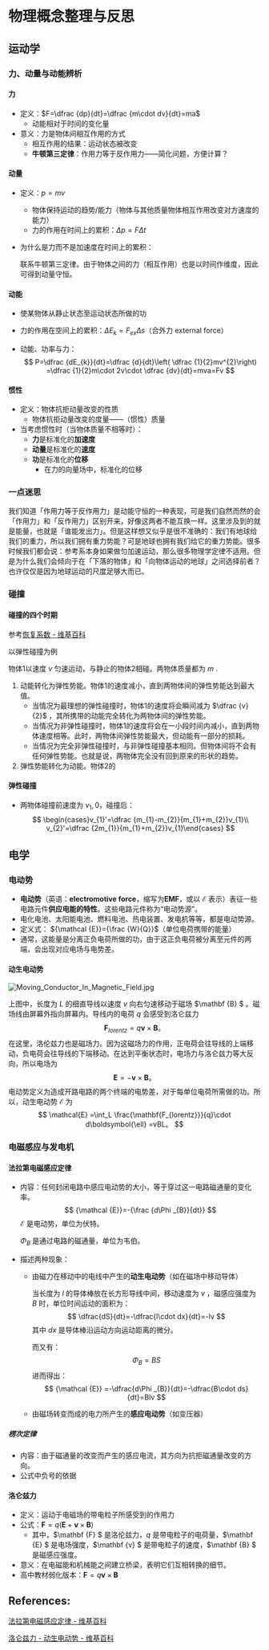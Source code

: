 # 物理概念整理与反思

## 运动学

### 力、动量与动能辨析

#### 力

- 定义：$F=\dfrac {dp}{dt}=\dfrac {m\cdot dv}{dt}=ma$
  - 动能相对于时间的变化量
- 意义：力是物体间相互作用的方式
  - 相互作用的结果：运动状态被改变
  - **牛顿第三定律**：作用力等于反作用力——简化问题，方便计算？

#### 动量

- 定义：$p=mv$

  - 物体保持运动的趋势/能力（物体与其他质量物体相互作用改变对方速度的能力）
  - 力的作用在时间上的累积：$\Delta p=F\Delta t$

- 为什么是力而不是加速度在时间上的累积：

  联系牛顿第三定律。由于物体之间的力（相互作用）也是以时间作维度，因此可得到动量守恒。

#### 动能

- 使某物体从静止状态至运动状态所做的功

- 力的作用在空间上的累积：$\Delta E_{k}=F_{ex}\Delta s$（合外力 external force）

- 动能、功率与力：
  $$
  P=\dfrac {dE_{k}}{dt}=\dfrac {d}{dt}\left( \dfrac {1}{2}mv^{2}\right) =\dfrac {1}{2}m\cdot 2v\cdot \dfrac {dv}{dt}=mva=Fv
  $$

#### 惯性

- 定义：物体抗拒动量改变的性质
  - 物体抗拒动量改变的度量——（惯性）质量
- 当考虑惯性时（当物体质量不相等时）：
  - **力**是标准化的**加速度**
  - **动量**是标准化的**速度**
  - **功**是标准化的**位移**
    - 在力的向量场中，标准化的位移

### 一点迷思

我们知道「作用力等于反作用力」是动能守恒的一种表现，可是我们自然而然的会「作用力」和「反作用力」区别开来，好像这两者不能互换一样。这里涉及到的就是能量，也就是「谁能发出力」。但是这样想又似乎是很不准确的：我们有地球给我们的重力，所以我们拥有重力势能？可是地球也拥有我们给它的重力势能。很多时候我们都会说：参考系本身如果做匀加速运动，那么很多物理学定律不适用。但是为什么我们会倾向于在「下落的物体」和「向物体运动的地球」之间选择前者？也许仅仅是因为地球运动的尺度足够大而已。

### 碰撞

#### 碰撞的四个时期

参考[恢复系数 - 维基百科](https://zh.wikipedia.org/wiki/%E6%81%A2%E5%A4%8D%E7%B3%BB%E6%95%B0#%E7%9B%B8%E9%97%9C%E7%90%86%E8%AB%96)

以弹性碰撞为例

物体1以速度 $v$ 匀速运动，与静止的物体2相碰。两物体质量都为 $m$ .

1. 动能转化为弹性势能。物体1的速度减小，直到两物体间的弹性势能达到最大值。
   - 当情况为最理想的弹性碰撞时，物体1的速度将会瞬间减为 $\dfrac {v}{2}$ ，其所携带的动能完全转化为两物体间的弹性势能。
   - 当情况为非弹性碰撞时，物体1的速度将会在一小段时间内减小，直到两物体速度相等。此时，两物体间弹性势能最大，但动能有一部分的损耗。
   - 当情况为完全非弹性碰撞时，与非弹性碰撞基本相同。但物体间将不会有任何弹性势能。也就是说，两物体完全没有回到原来的形状的趋势。
2. 弹性势能转化为动能。物体2的

#### 弹性碰撞

- 两物体碰撞前速度为 $v_{1},0$，碰撞后：
  $$
  \begin{cases}v_{1}'=\dfrac {m_{1}-m_{2}}{m_{1}+m_{2}}v_{1}\\ v_{2}'=\dfrac {2m_{1}}{m_{1}+m_{2}}v_{1}\end{cases}
  $$

## 电学

### 电动势

- **电动势**（英语：**electromotive force**，缩写为**EMF**，或以 $\mathcal {E}$ 表示）表征一些电路元件**供应电能的特性**。这些电路元件称为“电动势源”。
- 电化电池、太阳能电池、燃料电池、热电装置、发电机等等，都是电动势源。
- 定义式： ${\mathcal  {E}}={\frac  {W}{Q}}$（单位电荷携带的能量）
- 通常，这能量是分离正负电荷所做的功，由于这正负电荷被分离至元件的两端，会出现对应电场与电势差。

#### 动生电动势

![Moving_Conductor_In_Magnetic_Field.jpg](https://i.loli.net/2020/07/02/5Zt7WsKA6TDUxv8.jpg)

上图中，长度为 $L$ 的细直导线以速度 $v$ 向右匀速移动于磁场 $\mathbf {B} $ 。磁场线由屏幕外指向屏幕内。导线内的电荷 $q$ 会感受到洛仑兹力
$$
\mathbf{F}_{lorentz} =q\mathbf{v}\times\mathbf{B}。
$$
在这里，洛伦兹力也是磁场力。因为这磁场力的作用，正电荷会往导线的上端移动，负电荷会往导线的下端移动。在达到平衡状态时，电场力与洛仑兹力等大反向，所以电场为
$$
\mathbf{E} = - \mathbf{v}\times\mathbf{B}。
$$
电动势定义为造成开路电路的两个终端的电势差，对于每单位电荷所需做的功。所以，动生电动势 ${\mathcal {E}}$ 为
$$
\mathcal{E} =\int_L  \frac{\mathbf{F_{lorentz}}}{q}\cdot d\boldsymbol{\ell} =vBL。
$$

### 电磁感应与发电机

#### 法拉第电磁感应定律

- 内容：任何封闭电路中感应电动势的大小，等于穿过这一电路磁通量的变化率。
  $$
  {\mathcal {E}}=-{\frac {d\Phi _{B}}{dt}}
  $$
  ${\mathcal {E}}$ 是电动势，单位为伏特。

  $\Phi _{B}$ 是通过电路的磁通量，单位为韦伯。

- 描述两种现象：
  - 由磁力在移动中的电线中产生的**动生电动势**（如在磁场中移动导体）
  
    当长度为 $l$ 的导体棒放在长方形导线中间，移动速度为 $v$ ，磁感应强度为 $B$ 时，单位时间运动的面积为：
    $$
    \dfrac{dS}{dt}=-\dfrac{l\cdot dx}{dt}=-lv
    $$
    其中 $dx$ 是导体棒沿运动方向运动距离的微分。
  
    而又有：
    $$
    \Phi _{B}=BS
    $$
    进而得出：
    $$
    {\mathcal {E}} =-\dfrac{d\Phi _{B}}{dt}=-\dfrac{B\cdot ds}{dt}=Blv
    $$
    
  
  - 由磁场转变而成的电力所产生的**感应电动势**（如变压器）

##### 楞次定律

- 内容：由于磁通量的改变而产生的感应电流，其方向为抗拒磁通量改变的方向。
- 公式中负号的依据

#### 洛仑兹力

- 定义：运动于电磁场的带电粒子所感受到的作用力
- 公式：$\mathbf{F} = q (\mathbf{E} +\mathbf{v} \times \mathbf{B})$
  - 其中，$\mathbf {F} $ 是洛伦兹力，$q$ 是带电粒子的电荷量，$\mathbf {E} $ 是电场强度，$\mathbf {v} $ 是带电粒子的速度，$\mathbf {B} $ 是磁感应强度。
- 意义：在电磁能和机械能之间建立桥梁，表明它们互相转换的细节。
- 高中教材弱化版本：$\mathbf{F} = q \mathbf{v} \times \mathbf{B}$



## References:

[法拉第电磁感应定律 - 维基百科](https://zh.wikipedia.org/wiki/%E6%B3%95%E6%8B%89%E7%AC%AC%E7%94%B5%E7%A3%81%E6%84%9F%E5%BA%94%E5%AE%9A%E5%BE%8B)

[洛仑兹力 - 动生电动势 - 维基百科](https://zh.wikipedia.org/wiki/%E6%B4%9B%E4%BC%A6%E5%85%B9%E5%8A%9B#%E5%8B%95%E7%94%9F%E9%9B%BB%E5%8B%95%E5%8B%A2)